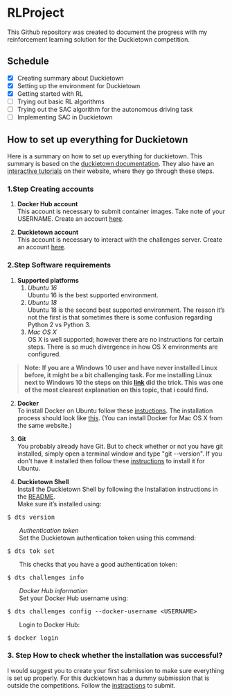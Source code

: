 # RLProject
This Github repository was created to document the progress with my reinforcement learning solution for the Duckietown competition.
## Schedule
- [x] Creating summary about Duckietown
- [x] Setting up the environment for Duckietown
- [x] Getting started with RL
- [ ] Trying out basic RL algorithms 
- [ ] Trying out the SAC algorithm for the autonomous driving task
- [ ] Implementing SAC in Duckietown
## How to set up everything for Duckietown
Here is a summary on how to set up everything for duckietown. This summary is based on the [duckietown documentation](https://docs.duckietown.org/DT19/AIDO/out/manual.html). They also have an [interactive tutorials](https://www.duckietown.org/research/ai-driving-olympics/get-started) on their website, where they go through these steps.

### 1.Step Creating accounts
1. **Docker Hub account**\
This account is necessary to submit container images. Take note of your USERNAME.
Create an account [here](https://hub.docker.com/).

2. **Duckietown account**\
This account is necessary to interact with the challenges server.
Create an account [here](https://www.duckietown.org/research/ai-driving-olympics/ai-do-register).

### 2.Step Software requirements
1. **Supported platforms**
    1. *Ubuntu 16*\
Ubuntu 16 is the best supported environment.
    2. *Ubuntu 18*\
Ubuntu 18 is the second best supported environment.
The reason it’s not the first is that sometimes there is some confusion regarding Python 2 vs Python 3.
    3. *Mac OS X*\
OS X is well supported; however there are no instructions for certain steps. There is so much divergence in how OS X environments are configured.

> **Note: If you are a Windows 10 user and have never installed Linux before, it might be a bit challenging task. For me installing Linux next to Windows 10 the steps on this [link](https://askubuntu.com/questions/726972/dual-boot-windows-10-and-linux-ubuntu-on-separate-hard-drives
) did the trick. This was one of the most clearest explanation on this topic, that i could find.**


2. **Docker**\
To install Docker on Ubuntu follow these [instuctions](https://docs.docker.com/install/linux/docker-ce/ubuntu/). The installation process should look like [this](https://www.youtube.com/watch?v=i3BxQlNEhuk). (You can install Docker for Mac OS X from the same website.)

3. **Git**\
You probably already have Git. But to check whether or not you have git installed, simply open a terminal window and type "git --version". If you don't have it installed then follow these [instructions](https://www.liquidweb.com/kb/install-git-ubuntu-16-04-lts/) to install it for Ubuntu.

4. **Duckietown Shell**\
Install the Duckietown Shell by following the Installation instructions in the [README](https://github.com/duckietown/duckietown-shell).\
Make sure it’s installed using:

<pre>
$ dts version
</pre>

&nbsp;&nbsp;&nbsp;&nbsp;&nbsp;&nbsp;&nbsp;*Authentication token*\
&nbsp;&nbsp;&nbsp;&nbsp;&nbsp;&nbsp;&nbsp;Set the Duckietown authentication token using this command:
<pre>
$ dts tok set
</pre>
&nbsp;&nbsp;&nbsp;&nbsp;&nbsp;&nbsp;&nbsp;This checks that you have a good authentication token:
<pre>
$ dts challenges info
</pre>

&nbsp;&nbsp;&nbsp;&nbsp;&nbsp;&nbsp;&nbsp;*Docker Hub information*\
&nbsp;&nbsp;&nbsp;&nbsp;&nbsp;&nbsp;&nbsp;Set your Docker Hub username using:
<pre>
$ dts challenges config --docker-username &lt;USERNAME&gt;
</pre>
&nbsp;&nbsp;&nbsp;&nbsp;&nbsp;&nbsp;&nbsp;Login to Docker Hub:
<pre>
$ docker login
</pre>

### 3. Step How to check whether the installation was successful?
I would suggest you to create your first submission to make sure everything is set up properly. For this duckietown has a dummy submission that is outside the competitions. Follow the [instractions](https://docs.duckietown.org/DT19/AIDO/out/cm_first.html) to submit.
